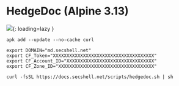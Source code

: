 # HedgeDoc (Alpine 3.13)

![](../img/services/hedgedoc.png?raw=true){: loading=lazy }

```shell
apk add --update --no-cache curl

export DOMAIN="md.secshell.net"
export CF_Token="XXXXXXXXXXXXXXXXXXXXXXXXXXXXXXXXXXXXX"
export CF_Account_ID="XXXXXXXXXXXXXXXXXXXXXXXXXXXXXXXX"
export CF_Zone_ID="XXXXXXXXXXXXXXXXXXXXXXXXXXXXXXXXXXX"

curl -fsSL https://docs.secshell.net/scripts/hedgedoc.sh | sh
```
